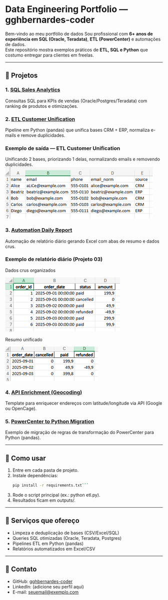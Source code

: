 # Data Engineering Portfolio — gghbernardes-coder

Bem-vindo ao meu portfólio de dados
Sou profissional com **6+ anos de experiência em SQL (Oracle, Teradata)**, **ETL (PowerCenter)** e automações de dados.  
Este repositório mostra exemplos práticos de **ETL, SQL e Python** que costumo entregar para clientes em freelas.

---

## 📂 Projetos

### 1. [SQL Sales Analytics](projects/01-sql-sales-analytics)
Consultas SQL para KPIs de vendas (Oracle/Postgres/Teradata) com ranking de produtos e otimizações.

### 2. [ETL Customer Unification](projects/02-etl-customer-unification)
Pipeline em Python (pandas) que unifica bases CRM + ERP, normaliza e-mails e remove duplicidades.
### Exemplo de saída — ETL Customer Unification
Unificando 2 bases, priorizando 1 delas, normalizando emails e removendo duplicidades.
![ETL Output](projects/02-etl-customer-unification/outputs/result.png)

### 3. [Automation Daily Report](projects/03-automation-daily-report)
Automação de relatório diário gerando Excel com abas de resumo e dados crus.
### Exemplo de relatório diário (Projeto 03)
Dados crus organizados

![Daily Report Excel](projects/03-automation-daily-report/outputs/camada_row.png)

Resumo unificado

![Daily Report Excel](projects/03-automation-daily-report/outputs/resumo.png)

### 4. [API Enrichment (Geocoding)](projects/04-api-enrichment-geocoding)
Template para enriquecer endereços com latitude/longitude via API (Google ou OpenCage).

### 5. [PowerCenter to Python Migration](projects/05-powercenter-to-python-migration)
Exemplo de migração de regras de transformação do PowerCenter para Python (pandas).

---

## 🚀 Como usar
1. Entre em cada pasta de projeto.  
2. Instale dependências:  
   ```bash
   pip install -r requirements.txt```
3. Rode o script principal (ex.: python etl.py).
4. Resultados ficam em outputs/.

---

## 🎯 Serviços que ofereço
- Limpeza e deduplicação de bases (CSV/Excel/SQL)  
- Queries SQL otimizadas (Oracle, Teradata, Postgres)  
- Pipelines ETL em Python (pandas)  
- Relatórios automatizados em Excel/CSV  

---

## 📩 Contato
- GitHub: [gghbernardes-coder](https://github.com/gghbernardes-coder)  
- LinkedIn: (adicione seu perfil aqui)  
- E-mail: seuemail@exemplo.com

